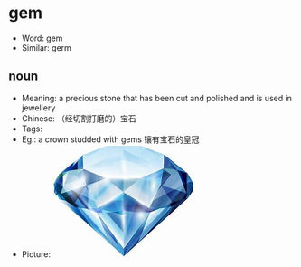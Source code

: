 # gem

- Word: gem
- Similar: germ

## noun

- Meaning: a precious stone that has been cut and polished and is used in jewellery
- Chinese: （经切割打磨的）宝石
- Tags: 
- Eg.: a crown studded with gems 镶有宝石的皇冠
- Picture: ![](images/gem.jpeg)

